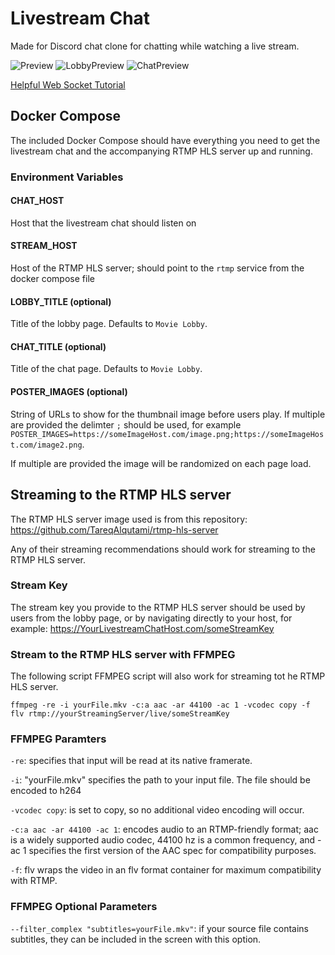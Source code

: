 # Livestream Chat
Made for Discord chat clone for chatting while watching a live stream.

![Preview](https://i.ibb.co/nDwFtPd/new-ws-chat.png)
![LobbyPreview](https://cacheblasters.nyc3.cdn.digitaloceanspaces.com/LivestreamChatPreview_Lobby.png)
![ChatPreview](https://cacheblasters.nyc3.cdn.digitaloceanspaces.com/LivestreamChatPreview_Chat.png)



[Helpful Web Socket Tutorial](https://www.youtube.com/watch?v=vQjiN8Qgs3c&list=PL4cUxeGkcC9i4V-_ZVwLmOusj8YAUhj_9)

## Docker Compose

The included Docker Compose should have everything you need to get the livestream chat and the accompanying RTMP HLS server up and running.

### Environment Variables

#### CHAT_HOST

Host that the livestream chat should listen on

#### STREAM_HOST

Host of the RTMP HLS server; should point to the `rtmp` service from the docker compose file

#### LOBBY_TITLE (optional)

Title of the lobby page. Defaults to `Movie Lobby`.

#### CHAT_TITLE (optional)

Title of the chat page. Defaults to `Movie Lobby`.

#### POSTER_IMAGES (optional)

String of URLs to show for the thumbnail image before users play. If multiple are provided the delimter `;` should be used, for example
`POSTER_IMAGES=https://someImageHost.com/image.png;https://someImageHost.com/image2.png`.

If multiple are provided the image will be randomized on each page load.

## Streaming to the RTMP HLS server

The RTMP HLS server image used is from this repository:
https://github.com/TareqAlqutami/rtmp-hls-server

Any of their streaming recommendations should work for streaming to the RTMP HLS server.

### Stream Key

The stream key you provide to the RTMP HLS server should be used by users from the lobby page, or by navigating directly to your host, for example: https://YourLivestreamChatHost.com/someStreamKey

### Stream to the RTMP HLS server with FFMPEG

The following script FFMPEG script will also work for streaming tot he RTMP HLS server.

`ffmpeg -re -i yourFile.mkv -c:a aac -ar 44100 -ac 1 -vcodec copy -f flv rtmp://yourStreamingServer/live/someStreamKey`

### FFMPEG Paramters

`-re`: specifies that input will be read at its native framerate.

`-i`: "yourFile.mkv" specifies the path to your input file. The file should be encoded to h264

`-vcodec copy`: is set to copy, so no additional video encoding will occur.

`-c:a aac -ar 44100 -ac 1`: encodes audio to an RTMP-friendly format; aac is a widely supported audio codec, 44100 hz is a common frequency, and -ac 1 specifies the first version of the AAC spec for compatibility purposes.

`-f`: flv wraps the video in an flv format container for maximum compatibility with RTMP.

### FFMPEG Optional Parameters

`--filter_complex "subtitles=yourFile.mkv"`: if your source file contains subtitles, they can be included in the screen with this option.
